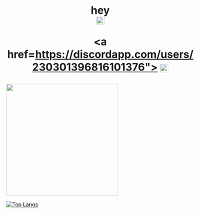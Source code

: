 <h1 align="center">
  hey </br>
  
<a href="https://open.spotify.com/user/t3nt?si=b6b62cc3c2c54a6b">
  <img align="center" alt="my Spotify" width="22px" src="https://raw.githubusercontent.com/peterthehan/peterthehan/master/assets/spotify.svg" />
</a>

<a href=https://discordapp.com/users/230301396816101376">
  <img align="center" alt="my Discord" width="22px" src="https://raw.githubusercontent.com/peterthehan/peterthehan/master/assets/discord.svg" />
</a>
</h1>

                                                                                                                                           
<img align="center" src="https://64.media.tumblr.com/51d98865d8113e0e00943bf52b85fce5/tumblr_pwtjfx2HE51vpvdbgo1_500.gifv" width="300px">


[![Top Langs](https://github-readme-stats.vercel.app/api/top-langs/?username=subrami&layout=compact)](https://github.com/anuraghazra/github-readme-stats)

